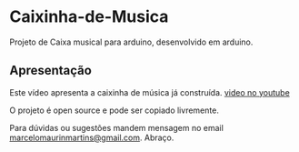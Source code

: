 # Caixinha-de-Musica
Projeto de  Caixa musical para arduino, desenvolvido em arduino.

<h2>Apresentação</h2>
Este vídeo apresenta a caixinha de música já construída.
<a href="https://www.youtube.com/embed/upsnSWpFYH0">video no youtube</a>

O projeto é open source e pode ser copiado livremente.

Para dúvidas ou sugestões mandem mensagem no email marcelomaurinmartins@gmail.com. Abraço.

